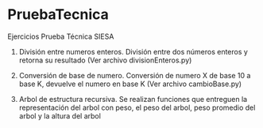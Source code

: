 # PruebaTecnica
Ejercicios Prueba Técnica SIESA

1. División entre numeros enteros.
División entre dos números enteros y retorna su resultado
(Ver archivo divisionEnteros.py)

2. Conversión de base de numero. 
Conversión de numero X de base 10 a base K, devuelve el numero en base K
(Ver archivo cambioBase.py)

3. Arbol de estructura recursiva.
Se realizan funciones que entreguen la representación del arbol con peso, el peso del arbol, peso promedio del arbol y la altura del arbol
